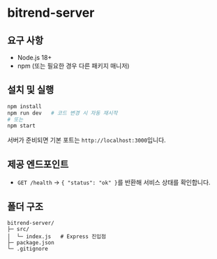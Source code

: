 # bitrend-server

## 요구 사항
- Node.js 18+
- npm (또는 필요한 경우 다른 패키지 매니저)

## 설치 및 실행
```bash
npm install
npm run dev   # 코드 변경 시 자동 재시작
# 또는
npm start
```

서버가 준비되면 기본 포트는 `http://localhost:3000`입니다.

## 제공 엔드포인트
- `GET /health` → `{ "status": "ok" }`를 반환해 서비스 상태를 확인합니다.

## 폴더 구조
```
bitrend-server/
├─ src/
│  └─ index.js   # Express 진입점
├─ package.json
└─ .gitignore
```
